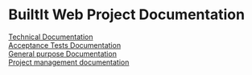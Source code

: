 # BuiltIt Web Project Documentation
[Technical Documentation](./technicalDocumentation.md) \
[Acceptance Tests Documentation](./acceptanceTest.md) \
[General purpose Documentation](./documentation.md) \
[Project management documentation](./projectManagementDocumentation.md)
